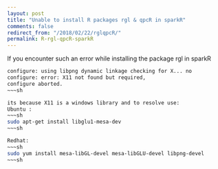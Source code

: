 ```yaml
---
layout: post
title: "Unable to install R packages rgl & qpcR in sparkR"
comments: false
redirect_from: "/2018/02/22/rglqpcR/"
permalink: R-rgl-qpcR-sparkR
---
```


If you encounter such an error while installing the package rgl in sparkR
~~~sh
configure: using libpng dynamic linkage checking for X... no 
configure: error: X11 not found but required, 
configure aborted.
~~~sh

its because X11 is a windows library and to resolve use:
Ubuntu : 
~~~sh
sudo apt-get install libglu1-mesa-dev
~~~sh

Redhat:
~~~sh
sudo yum install mesa-libGL-devel mesa-libGLU-devel libpng-devel
~~~sh
